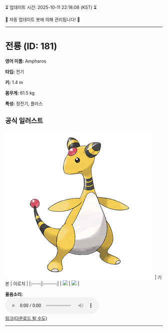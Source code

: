 
⏳ 업데이트 시간: 2025-10-11 22:18:08 (KST) ⏳

🤖 자동 업데이트 봇에 의해 관리됩니다! 🤖

---

# 전룡 (ID: 181)
**영어 이름:** Ampharos

**타입:** 전기

**키:** 1.4 m

**몸무게:** 61.5 kg

**특성:** 정전기, 플러스

## 공식 일러스트
![](https://raw.githubusercontent.com/PokeAPI/sprites/master/sprites/pokemon/other/official-artwork/181.png)
| 기본 | 이로치 |
|:----:|:------:|
| <img src="http://play.pokemonshowdown.com/sprites/ani/ampharos.gif" width="200"> | <img src="http://play.pokemonshowdown.com/sprites/ani-shiny/ampharos.gif" width="200"> |

**울음소리:**<br><audio controls src="https://raw.githubusercontent.com/PokeAPI/cries/main/cries/pokemon/latest/181.ogg"></audio><br> [링크(다운로드 될 수도)](https://raw.githubusercontent.com/PokeAPI/cries/main/cries/pokemon/latest/181.ogg)


---
